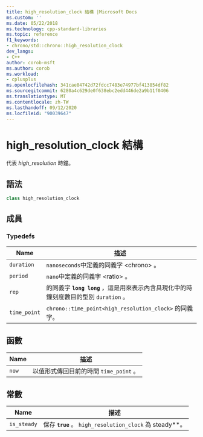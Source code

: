 ```yaml
---
title: high_resolution_clock 結構 |Microsoft Docs
ms.custom: ''
ms.date: 05/22/2018
ms.technology: cpp-standard-libraries
ms.topic: reference
f1_keywords:
- chrono/std::chrono::high_resolution_clock
dev_langs:
- C++
author: corob-msft
ms.author: corob
ms.workload:
- cplusplus
ms.openlocfilehash: 341cae04742d72fdcc7483e74977bf413854df82
ms.sourcegitcommit: 6280a4c629de0f638ebc2edd446de2a9b11f0406
ms.translationtype: MT
ms.contentlocale: zh-TW
ms.lasthandoff: 09/12/2020
ms.locfileid: "90039647"
---
```

# <a name="high_resolution_clock-struct"></a>high_resolution_clock 結構

代表 *high_resolution* 時鐘。

## <a name="syntax"></a>語法

```cpp
class high_resolution_clock
```

## <a name="members"></a>成員

### <a name="typedefs"></a>Typedefs

|Name|描述|
|----------|-----------------|
|`duration`|`nanoseconds`中定義的同義字 \<chrono> 。|
|`period`|`nano`中定義的同義字 \<ratio> 。|
|`rep`|的同義字 **`long long`** ，這是用來表示內含具現化中的時鐘刻度數目的型別 `duration` 。|
|`time_point`|`chrono::time_point<high_resolution_clock>` 的同義字。|

## <a name="functions"></a>函數

|Name|描述|
|-|-|
|`now`|以值形式傳回目前的時間 `time_point` 。|

## <a name="constants"></a>常數

|Name|描述|
|----------|-----------------|
|`is_steady`|保存 **`true`** 。 `high_resolution_clock` 為 steady**。|

